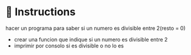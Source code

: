 # 📝 Instructions

hacer un programa para saber si un numero es divisible entre 2(resto = 0)

+ crear una funcion que indique si un numero es divisible entre 2
+ imprimir por consolo si es divisible o no lo es

